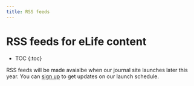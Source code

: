 ```yaml
---
title: RSS feeds
---
```


# RSS feeds for eLife content

* TOC
{:toc}

RSS feeds will be made avaialbe when our journal site launches later this year. You can [sign up][su] to get updates on our launch schedule. 

[su]: http://www.elifesciences.org/crm/civicrm/profile/create?reset=1&gid=11
